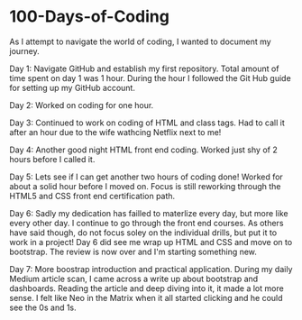 # 100-Days-of-Coding

As I attempt to navigate the world of coding, I wanted to document my journey. 

Day 1: Navigate GitHub and establish my first repository. Total amount of time spent on day 1 was 1 hour. During the hour I followed the Git Hub guide for setting up my GitHub account. 

Day 2: Worked on coding for one hour. 

Day 3: Continued to work on coding of HTML and class tags. Had to call it after an hour due to the wife wathcing Netflix next to me! 

Day 4: Another good night HTML front end coding. Worked just shy of 2 hours before I called it. 

Day 5: Lets see if I can get another two hours of coding done! Worked for about a solid hour before I moved on. Focus is still reworking through the HTML5 and CSS front end certification path. 

Day 6: Sadly my dedication has failled to materlize every day, but more like every other day. I continue to go through the front end courses. As others have said though, do not focus soley on the individual drills, but put it to work in a project! Day 6 did see me wrap up HTML and CSS and move on to bootstrap. The review is now over and I'm starting something new. 

Day 7: More boostrap introduction and practical application. During my daily Medium article scan, I came across a write up about bootstrap and dashboards. Reading the article and deep diving into it, it made a lot more sense. I felt like Neo in the Matrix when it all started clicking and he could see the 0s and 1s. 
